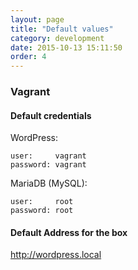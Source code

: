 ```yaml
---
layout: page
title: "Default values"
category: development
date: 2015-10-13 15:11:50
order: 4
---
```


### Vagrant
#### Default credentials

WordPress:

```
user:     vagrant
password: vagrant
```

MariaDB (MySQL):

```
user:     root
password: root
```
#### Default Address for the box
http://wordpress.local
